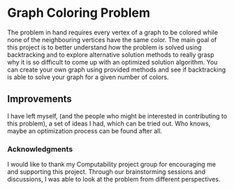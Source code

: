# Graph Coloring Problem
The problem in hand requires every vertex of a graph to be colored while none of the neighbouring vertices have the same color.
The main goal of this project is to better understand how the problem is solved using backtracking and to explore alternative solution methods to really grasp why it is so difficult to come up with an optimized solution algorithm.
You can create your own graph using provided methods and see if backtracking is able to solve your graph for a given number of colors.

## Improvements
I have left myself, (and the people who might be interested in contributing to this problem), a set of ideas I had, which can be tried out. Who knows, maybe an optimization process can be found after all.

### Acknowledgments
I would like to thank my Computability project group for encouraging me and supporting this project. Through our brainstorming sessions and discussions, I was able to look at the problem from different perspectives.
